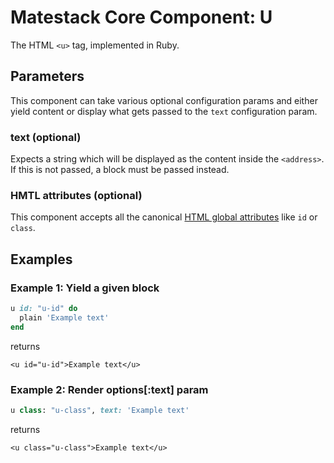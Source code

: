 # Matestack Core Component: U

The HTML `<u>` tag, implemented in Ruby.

## Parameters

This component can take various optional configuration params and either yield content or display what gets passed to the `text` configuration param.

### text \(optional\)

Expects a string which will be displayed as the content inside the `<address>`. If this is not passed, a block must be passed instead.

### HMTL attributes \(optional\)

This component accepts all the canonical [HTML global attributes](https://www.w3schools.com/tags/ref_standardattributes.asp) like `id` or `class`.

## Examples

### Example 1: Yield a given block

```ruby
u id: "u-id" do
  plain 'Example text'
end
```

returns

```markup
<u id="u-id">Example text</u>
```

### Example 2: Render options\[:text\] param

```ruby
u class: "u-class", text: 'Example text'
```

returns

```markup
<u class="u-class">Example text</u>
```

